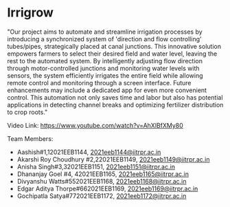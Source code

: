 # Irrigrow

"Our project aims to automate and streamline irrigation processes by introducing a synchronized system of 'direction and flow controlling' tubes/pipes, strategically placed at canal junctions. This innovative solution empowers farmers to select their desired field and water level, leaving the rest to the automated system. By intelligently adjusting flow direction through motor-controlled junctions and monitoring water levels with sensors, the system efficiently irrigates the entire field while allowing remote control and monitoring through a screen interface. Future enhancements may include a dedicated app for even more convenient control. This automation not only saves time and labor but also has potential applications in detecting channel breaks and optimizing fertilizer distribution to crop roots."

Video Link: https://www.youtube.com/watch?v=AhXlBfXMy80

Team Members:

- Aashish#1,12021EEB1144, 2021eeb1144@iitrpr.ac.in
- Akarshi Roy Choudhury #2,22021EEB1149, 2021eeb1149@iitrpr.ac.in
- Anisha Singh#3,32021EEB1151, 2021eeb1151@iitrpr.ac.in
- Dhananjay Goel #4, 42021EEB1165, 2021eeb1165@iitrpr.ac.in
- Divyanshu Watts#552021EEB1168, 2021eeb1168@iitrpr.ac.in
- Edgar Aditya Thorpe#662021EEB1169, 2021eeb1169@iitrpr.ac.in
- Gochipatla Satya#772021EEB1172, 2021eeb1172@iitrpr.ac.in
